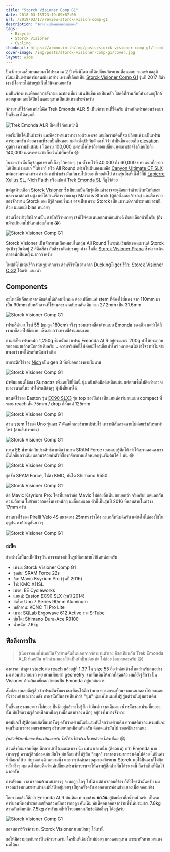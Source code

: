 ```yaml
---
title: "Storck Visioner Comp G1"
date: 2018-03-15T23:19:09+07:00
url: /2019/03/17/review-storck-vision-comp-g1
description: "จักรยานเสือหมอบของผมเอง"
tags:
  - Bicycle
  - Storck Visioner
  - Cycling
thumbnail: https://armno.in.th/img/posts/storck-visioner-comp-g1/front.jpg
cover-image: /img/posts/storck-visioner-comp-g1/cover.jpg
layout: wide
---
```


ปั่นจักรยานเสือบหมอบมาได้ประมาณ 2 ปี เพิ่งมีโอกาสได้เปลี่ยนจักรยานเสือหมอบ จากเฟรมอลูมิเนียมเป็นเฟรมคาร์บอนกับเขาบ้าง เฟรมที่เลือกเป็น [Storck Visioner Comp G1](https://www.storckworld.com/en/bike-finder/bike/visioner-comp-g1/)
รุ่นปี 2017 สีดำเงา มีโอกาสได้ถ่ายรูปเก็บไว้นิดหน่อยครับ

ผมปั่นจักรยานเพื่อออกกำลังกายและท่องเที่ยว เน้นปั่นขึ้นเขาเป็นหลัก โชคดีที่บ้านกับที่ทำงานอยู่ใกล้ดอยสุเทพ เลยได้ปั่นขึ้นดอยสุเทพเป็นเส้นทางประจำครับ

จักรยานที่ใช้ก่อนหน้านี้คือ Trek Emonda ALR 5 เป็นจักรยานที่ขี่ดีครับ น้ำหนักเฟรมค่อนข้างเบา ปั่นขึ้นเขาได้สนุกดี

<p>
  <img src="/img/posts/storck-visioner-comp-g1/trek-emonda.jpg" alt="Trek Emonda ALR ที่เคยใช้ก่อนหน้านี้">
</p>

พอเริ่มปั่นได้เป็นประจำ และคิดว่าหาแนวทางของตัวเองเจอ เลยมีความคิดที่จะเปลี่ยนเฟรมเป็นเฟรมคาร์บอนครับ ด้วยความที่ชอบปั่นขึ้นดอย ผมจึงตั้งเป้ากับตัวเองไว้ว่า ถ้าปั่นขึ้นดอยเก็บ [elevation gain](https://www.strava.com/athletes/3637623) (ความชันสะสม) ได้ครบ 100,000 เมตรเมื่อไหร่ถึงค่อยเปลี่ยน แต่เอาเข้าจริงก็เลยไปถึง 140,000 เมตรเพราะว่าเก็บเงินไม่ทันครับ 😅

ในระหว่างนั้นก็ดูข้อมูลเฟรมที่เล็งๆ ไว้หลายๆ รุ่น ตั้งงบไว้ที่ 40,000 ถึง 60,000 บาท แนวที่อยากได้เป็นเฟรมแนว "ไต่เขา" หรือ All Round
เฟรมในฝันของผมคือ [Canyon Ultimate CF SLX](https://www.canyon.com/en/road/ultimate/f-ultimate-cf-slx-mechanical.html) แต่พอรวมราคาเฟรม ค่าส่ง ภาษีนำเข้า มันเกินงบไปเยอะ ก็เลยตัดไป
ส่วนรุ่นอื่นที่เล็งไว้ก็มี [Lapierre Xelius SL](https://shop.lapierrebikes.com/xelius-sl-600-fdj-2017), [Nich Faith](https://www.nichcycling.com/pages/nich-faith) หรือแม้แต่ [Trek Emonda SL](https://www.trekbikes.com/us/en_US/bikes/road-bikes/performance-road/émonda/émonda-sl-frameset/p/17498/) ก็ดูไว้ด้วย

แต่่สุดท้ายเลือก [Storck Visioner](http://www.storckworld.com/en/bike-finder/bike/visioner-comp-g1/) ซึ่งเทียบสเป็คกับรุ่นอื่นแล้วอาจจะดูด้อยกว่าด้วยน้ำหนักที่เยอะ และราคาค่อนข้างสูง
แต่ได้อ่านเรื่องราวของลุง Marcus Storck (ผู้ก่อตั้งและเจ้าของ) และเรื่องราวของจักรยาน Storck เอง ก็รู้สึกชอบขึ้นมา อาจเป็นเพราะ Storck เป็นแบรนด์จากประเทศเยอรมนีด้วย ผมเลยมี bias หน่อยๆ

ส่วนเรื่องประสิทธิภาพนั้น สำนักรีวิวหลายๆ เจ้าก็ให้คะแนนออกมาค่อนข้างดี ก็เลยเลือกตัวนี้ครับ (ถึงแม้จะเกินงบไปนิดหน่อยก็ตาม 😭)

<p class="full">
  <img src="/img/posts/storck-visioner-comp-g1/full-2.jpg" alt="Storck Visioner Comp G1">
</p>

Storck Visioner เป็นจักรยานเสือหมอบในกลุ่ม All Round ในระดับเริ่มต้นของแบรนด์ Storck
รุ่นปัจจุบันมีอยู่ 2 สีคือสีดำ กับสีขาวตัดกับชมพู-ม่วง ในชื่อ [Storck Visioner Prana](http://www.storckworld.com/bike-finder/bike/visioner-prana-g1/) ซึ่งน่าจะเน้นตลาดนักปั่นหญิงมากกว่าครับ

โพสต์นี้ไม่เน้นรีวิว เน้นรูปมากกว่า ส่วนรีวิวนั้นอ่านจาก [DuckingTiger รีวิว: Storck Visioner C G2](https://www.duckingtiger.com/storck-visioner-c-g2-review/) ได้ครับ แนะนำ

## Components

อะไหล่อื่นก็ยกมาจากคันเดิมได้เกือบทั้งหมด ต้องเปลี่ยนแค่ stem ที่ต้องใช้สั้นลง จาก 110mm มาเป็น 90mm กับหลักอานที่ใช้คนละขนาดกับรถคันเดิม จาก 27.2mm เป็น 31.6mm

<p class="full">
  <img src="/img/posts/storck-visioner-comp-g1/front.jpg" alt="Storck Visioner Comp G1">
</p>

เฟรมสีดำเงา ไซส์ 55 (ผมสูง 180cm) จริงๆ ชอบเฟรมสีดำด้านแบบ Emonda ของเดิม แต่ว่าได้สีเงามาก็สวยไปอีกแบบ เช็ดง่ายกว่าเฟรมสีด้านเยอะเลย

ตามสเป็ค เฟรมหนัก 1,250g ซึ่งหนักกว่าเฟรม Emonda ALR อยู่ประมาณ 200g ทำให้ประกอบรถออกมาแล้วหนักกว่าเดิมครับ .. ความจริงข้อนี้ไม่ค่อยมีใครเชื่อเท่าไหร่
หลายคนไม่เข้าใจว่าทำไมจ่ายแพงกว่า แต่ได้รถที่หนักกว่าเดิม

ขากระติกใช้ของ [Nich](https://th-th.facebook.com/NichCycling/posts/1659125190791431) เป็น gen 3 ที่เพิ่งออกวางขายไม่นาน

<p class="full">
  <img src="/img/posts/storck-visioner-comp-g1/frame.jpg" alt="Storck Visioner Comp G1">
</p>

ผ้าพันแฮนด์ใช้ของ Supacaz เพิ่งเคยใช้ยี่ห้อนี้ นุ่มหนึบติดมือดีเหมือนกัน แต่ตอนซื้อไม่คิดว่าดาวจะเยอะขนาดนี้นะ ทำให้รถสีดำดุๆ มุ้งมิ้งขึ้นมาได้

แฮนด์ใช้ของ Easton รุ่น [EC90 SLX3](https://www.eastoncycling.com/products/details/ec90-slx3-bar) รุ่น top ของปีเก่า เป็นแฮนด์คาร์บอนแบบ compact ที่ระยะ reach สั้น 75mm / drop ก็สั้นแค่ 125mm

<p class="full">
  <img src="/img/posts/storck-visioner-comp-g1/handlebar.jpg" alt="Storck Visioner Comp G1">
</p>

ส่วน stem ใช้ของ Uno รุ่นเลข 7 ตัดสติ๊กเกอร์มาแปะทับไว้ เพราะสีสันลวดลายไม่ค่อยเข้ากับรถเท่าไหร่ (ลายสีเทา-แดง)

<p class="full">
  <img src="/img/posts/storck-visioner-comp-g1/stem.jpg" alt="Storck Visioner Comp G1">
</p>

เบรค EE น้ำหนักกับประสิทธิภาพดีกว่าเบรค SRAM Force เยอะแบบรู้สึกได้ ทำให้เบรคตอนลงเขามั่นใจขึ้นกว่าเดิม
แลกมาด้วยค่าตัวที่ซื้อรถจักรยานเสือหมอบรุ่นเริ่มต้นได้ 1 คัน 😅

<p class="full">
  <img src="/img/posts/storck-visioner-comp-g1/ee-brakes.jpg" alt="Storck Visioner Comp G1">
</p>

ชุดขับ SRAM Force, โซ่ดำ KMC, บันได Shimano R550

<p class="full">
  <img src="/img/posts/storck-visioner-comp-g1/drivetrain.jpg" alt="Storck Visioner Comp G1">
</p>

ล้อ Mavic Ksyrium Pro: ใครที่บอกว่าล้อ Mavic ไม่ค่อยลื่นนั้น ขอบอกว่า จริงครับ! แต่แลกกับความถึกทน ไม่ย้วยเวลากดขึ้นเขาหนักๆ ผมก็ยอมแลก ตัวนี้เป็นรุ่นปี 2016 ที่ขอบด้านในกว้าง 17mm ครับ

ส่วนยางใช้ของ Pirelli Velo 4S ขนาดยาง 25mm เข้าโค้ง ลงเขาก็หนึบดีครับ แต่ยังไม่ได้ลองใช้ในฤดูฝน คงต้องดูกันยาวๆ

<p class="full">
  <img src="/img/posts/storck-visioner-comp-g1/tire.jpg" alt="Storck Visioner Comp G1">
</p>

### สเป็ค

ข้างล่างนี้เป็นสเป็คปัจจุบัน อาจจะต่างกับในรูปที่เคยถ่ายไว้นิดหน่อยครับ

- เฟรม: Storck Visioner Comp G1
- ชุดขับ: SRAM Force 22s
- ล้อ: Mavic Ksyrium Pro (รุ่นปี 2016)
- โซ่: KMC X11SL
- เบรค: EE Cycleworks
- แฮนด์: Easton EC90 SLX (รุ่นปี 2014)
- สเต็ม: Uno 7 Series 90mm Aluminum
- หลักอาน: KCNC Ti Pro Lite
- เบาะ: SQLab Ergowave 612 Active ราง S-Tube
- บันได: Shimano Dura-Ace R9100
- น้ำหนัก: 7.6kg

## ฟีลลิ่งการปั่น

<blockquote>
  <p>(เนื่องจากผมไม่เคยปั่นจักรยานคันอื่นนอกจากจักรยานตัวเอง ก็ขอเทียบกับ Trek Emonda ALR ที่เคยปั่น แล้วตัวผมเองก็ยังเป็นนักปั่นอ่อนหัด ไม่ต้องเชื่อผมเยอะครับ 😅)</p>
</blockquote>

องศารถ: ถ้าดูค่า stack ต่อ reach แล้วอยู่ที่ 1.37 ใน size 55 ถือว่าค่อนข้างโหดสำหรับคนอย่างผม
ตอนประกอบรถ พยายามเทียบค่า geometry จากคันเดิมให้มากที่สุดแล้ว ผมก็ยังรู้สึกว่า ปั่น Visioner
ต้องก้มเหยียดกว่าตอนปั่น Emonda อยู่พอสมควร

สัมผัสแรกเลยคือรู้สึกว่าเฟรมมันซับแรงสะเทือนได้ดีกว่ามาก ความกระเทือนจากถนนลดลงไปเยอะเลย ทั้งช่วงหน้าและช่วงหลัง ภาษานักปั่นอาจเป็นคำว่า "นุ่ม" นุ่มแค่ไหนผมไม่รู้ รู้แต่ว่ามันนุ่มกว่าเดิม

ปั่นขึ้นเขา: ผมเองแรงไม่เยอะ ปั่นช้าอยู่แล้วจะไม่รู้สึกว่ามันต่างจากเดิมมาก
น้ำหนักของเฟรมที่เยอะๆ นั้น มันให้ความรู้สึกเหมือนหนืดๆ เหมือนลากของหนักๆ อยู่บ้างในบางจังหวะ

แต่มันจะไปรู้สึกตอนอัดขึ้นเขาชันๆ ครับว่าเฟรมมันส่งแรงทันใจกว่าเฟรมเดิม
ความสติฟของเฟรมมันจะเด่นขึ้นมาเวลาออกแรงเยอะๆ อธิบายยากเหมือนกันครับ
คือกดแล้วมันไป ขอแค่มีแรงกดนะ

<em>(แล้วก็ยังเหนื่อยเหมือนเดิมนะครับ ไม่ใช่ว่าได้เฟรมใหม่แล้วจะไม่เหนื่อย 😄)</em>

ส่วนสิ่งที่ผมชอบที่สุด คือการเข้าโค้งและลงเขา นิ่ง แน่น และหนึบ (ติดถนน) กว่า Emonda มาก (มากๆๆ)
ความรู้สึกปลอดภัย มั่นใจ มันก็เลยทำให้รู้สึก "สนุก" เวลาลงเขามากกว่าเดิมไปด้วย
ได้ยินคำร่ำลือมาก็บ้าง กับจุดเด่นด้านความนิ่ง และการบังคับควบคุมของจักรยาน Storck พอได้ปั่นเองก็ไม่ผิดหวังจริงๆ
ผมเองไม่เคยคิดว่าแค่เปลี่ยนเฟรมจักรยานจะให้ความรู้สึกต่างกันได้ขนาดนี้ ถือว่าเกินที่คิดไว้มากครับ

การตัดลม: เวลาเจอลมด้านหน้าตรงๆ จะพอถูๆ ไถๆ ไปได้ แต่ถ้าเจอลมตีข้าง ก็ตัวใครตัวมันครับ
ผมเจอลมข้างบนสะพานข้ามแม่น้ำปิงอยู่บ่อยๆ เป๋ทุกครั้งครับ ออกอาการค่อนข้างเยอะเมื่อเจอลมข้าง

โดยรวมแล้วก็ดีกว่า Emonda ALR คันเดิมแทบทุกด้าน <strong>ยกเว้น</strong>อยู่ข้อเดียวคือน้ำหนักครับ
เป็นรถคาร์บอนที่พอประกอบเสร็จแล้วหนักกว่ารถอลูฯ คันเดิม คันนี้ตอนออกจากร้านชั่งได้ประมาณ 7.8kg ส่วนคันเดิมหนัก 7.5kg
สำหรับผมก็ทำใจยอมแลกกับข้อดีข้ออื่นๆ ได้อยู่ครับ

<p class="full">
  <img src="/img/posts/storck-visioner-comp-g1/01.jpg" alt="Storck Visioner Comp G1">
</p>

ขอจบการรีวิวจักรยาน Storck Visioner แบบบ้านๆ ไว้เท่านี้

ขอให้มีความสุขกับการปั่นจักรยานครับ ใครปั่นที่เชียงใหม่บ่อยๆ แถวดอยสุเทพ แวะมาทักทาย มาแซงผมได้นะ
